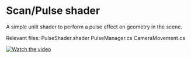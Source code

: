 # Scan/Pulse shader

A simple unlit shader to perform a pulse effect on geometry in the scene.

Relevant files:
PulseShader.shader
PulseManager.cs
CameraMovement.cs

[![Watch the video]()](effectshowcase.mp4)
